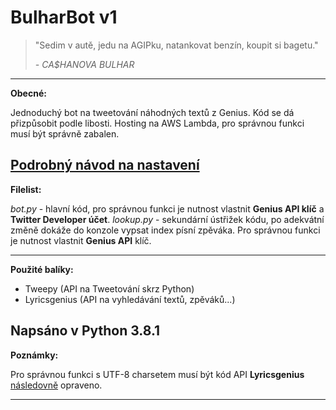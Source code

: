 # BulharBot v1

> "Sedim v autě, jedu na AGIPku, natankovat benzín, koupit si bagetu."
>
> *- CA$HANOVA BULHAR*
---
**Obecné:**

Jednoduchý bot na tweetování náhodných textů z Genius. Kód se dá přizpůsobit podle libosti. Hosting na AWS Lambda, pro správnou funkci musí být správně zabalen.

[Podrobný návod na nastavení](https://docs.aws.amazon.com/lambda/latest/dg/lambda-python-how-to-create-deployment-package.html#python-package-venv)
---

**Filelist:**

*bot.py* - hlavní kód, pro správnou funkci je nutnost vlastnit **Genius API klíč** a **Twitter Developer účet**.
*lookup.py* - sekundární ústřižek kódu, po adekvátní změně dokáže do konzole vypsat index písní zpěváka. Pro správnou funkci je nutnost vlastnit **Genius API** klíč.

---
**Použité balíky:**

* Tweepy (API na Tweetování skrz Python)
* Lyricsgenius (API na vyhledávání textů, zpěváků...)

**Napsáno v Python 3.8.1**
---

**Poznámky:**

Pro správnou funkci s UTF-8 charsetem musí být kód API **Lyricsgenius** [následovně](https://github.com/johnwmillr/LyricsGenius/pull/126/files) opraveno.

---

